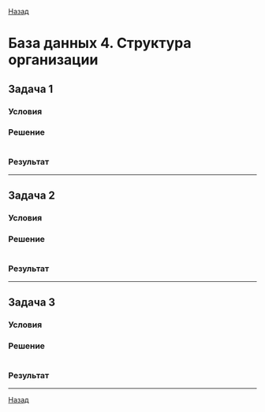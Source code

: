 [Назад](../README.md)

# База данных 4. Структура организации

## Задача 1

### Условия


### Решение
```sql

```
### Результат



---

## Задача 2
### Условия
### Решение
```sql

```
### Результат

---

## Задача 3
### Условия
### Решение
```sql

```
### Результат

---


[Назад](../README.md)